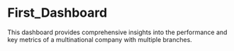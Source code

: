 # First_Dashboard
This dashboard provides comprehensive insights into the performance and key metrics of a multinational company with multiple branches. 
